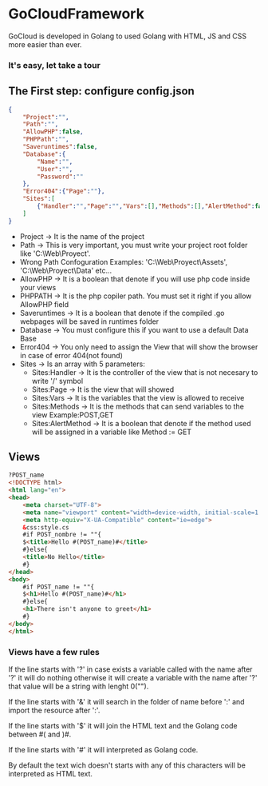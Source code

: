 # GoCloudFramework
GoCloud is developed in Golang to used Golang with HTML, JS and CSS more easier than ever.
### It's easy, let take a tour
## The First step: configure config.json
```json
{
    "Project":"",
    "Path":"",
    "AllowPHP":false,
    "PHPPath":"",
    "Saveruntimes":false,
    "Database":{
        "Name":"",
        "User":"",
        "Password":""
    },
    "Error404":{"Page":""},
    "Sites":[
        {"Handler":"","Page":"","Vars":[],"Methods":[],"AlertMethod":false}
    ]
}
```
- Project -> It is the name of the project
- Path -> This is very important, you must write your project root folder like 'C:\\Web\\Proyect'.
- Wrong Path Confoguration Examples: 'C:\\Web\Proyect\\Assets', 'C:\\Web\\Proyect\\Data' etc...
- AllowPHP -> It is a boolean that denote if you will use php code inside your views
- PHPPATH -> It is the php copiler path. You must set it right if you allow AllowPHP field
- Saveruntimes -> It is a boolean that denote if the compiled .go webpages will be saved in runtimes folder
- Database -> You must configure this if you want to use a default Data Base
- Error404 -> You only need to assign the View that will show the browser in case of error 404(not found)
- Sites -> Is an array with 5 parameters:
    -  Sites:Handler -> It is the controller of the view that is not necesary to write '/' symbol
    -  Sites:Page -> It is the view that will showed
    -  Sites:Vars -> It is the variables that the view is allowed to receive
    -  Sites:Methods -> It is the methods that can send variables to the view Example:POST,GET
    -  Sites:AlertMethod -> It is a boolean that denote if the method used will be assigned in a variable like Method := GET

## Views
```html
?POST_name
<!DOCTYPE html>
<html lang="en">
<head>
    <meta charset="UTF-8">
    <meta name="viewport" content="width=device-width, initial-scale=1.0">
    <meta http-equiv="X-UA-Compatible" content="ie=edge">
    &css:style.cs
    #if POST_nombre != ""{
    $<title>Hello #(POST_name)#</title>
    #}else{
    <title>No Hello</title>
    #}
</head>
<body>
    #if POST_name != ""{
    $<h1>Hello #(POST_name)#</h1>
    #}else{
    <h1>There isn't anyone to greet</h1>
    #}
</body>
</html>
```
### Views have a few rules
If the line starts with '?' in case exists a variable called with the name after '?' it will do nothing otherwise it will create a variable with the name after '?' that value will be a string with lenght 0("").

If the line starts with '&' it will search in the folder of name before ':' and import the resource after ':'.

If the line starts with '$' it will join the HTML text and the Golang code between #( and )#.

If the line starts with '#' it will interpreted as Golang code.

By default the text wich doesn't starts with any of this characters will be interpreted as HTML text.
